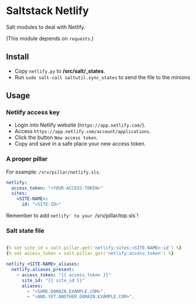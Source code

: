 # Saltstack Netlify

Salt modules to deal with Netlify.

(This module depends on `requests`.)


## Install

 * Copy `netlify.py` to **/src/salt/_states**.
 * Run `sudo salt-call saltutil.sync_states` to send the
 file to the minions


## Usage

### Netlify access key

 * Login into Netlify website (`https://app.netlify.com/`).
 * Access `https://app.netlify.com/account/applications`.
 * Click the button `New access token`.
 * Copy and save in a safe place your new access token.

### A proper pillar

For example: `/srv/pillar/netlify.sls`.


```yaml
netlify:
  access_token: "<YOUR-ACCESS-TOKEN>"
  sites:
    <SITE-NAME>:
      id: "<SITE-ID>"
```


Remember to add `netlify' to your `/srv/pillar/top.sls`!

### Salt state file

```yaml

{% set site_id = salt.pillar.get('netlify:sites:<SITE-NAME>:id') %}
{% set access_token = salt.pillar.get('netlify:access_token') %}

netlify_<SITE-NAME>_aliases:
  netlify.aliases_present:
    - access_token: "{{ access_token }}"
      site_id: "{{ site_id }}"
      aliases:
        - "<SOME.DOMAIN.EXAMPLE.COM>",
        - "<AND.YET.ANOTHER.DOMAIN.EXAMPLE.COM>",
```
